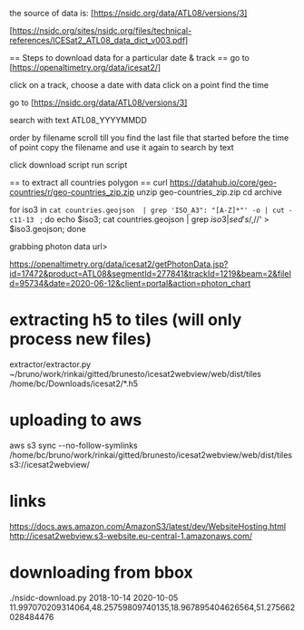 

the source of data is:
[https://nsidc.org/data/ATL08/versions/3]

[https://nsidc.org/sites/nsidc.org/files/technical-references/ICESat2_ATL08_data_dict_v003.pdf]




== Steps to download data for a particular date & track ==
go to
[https://openaltimetry.org/data/icesat2/]

click on a track, choose a date with data
click on a point find the time

go to [https://nsidc.org/data/ATL08/versions/3]

search with text
ATL08_YYYYMMDD

order by filename
scroll till you find the last file that started before the time of point
copy the filename and use it again to search by text 

click download script
run script

== to extract all countries polygon ==
curl https://datahub.io/core/geo-countries/r/geo-countries_zip.zip
unzip geo-countries_zip.zip
cd archive

for iso3 in `cat countries.geojson  | grep 'ISO_A3": "[A-Z]*"' -o | cut -c11-13 ` ; do echo $iso3; cat countries.geojson  | grep $iso3 | sed 's/,$//' > $iso3.geojson; done


grabbing photon data url>

https://openaltimetry.org/data/icesat2/getPhotonData.jsp?id=17472&product=ATL08&segmentId=277841&trackId=1219&beam=2&fileId=95734&date=2020-06-12&client=portal&action=photon_chart

 

# extracting h5 to tiles (will only process new files)
extractor/extractor.py ~/bruno/work/rinkai/gitted/brunesto/icesat2webview/web/dist/tiles  /home/bc/Downloads/icesat2/*.h5


# uploading to aws
aws s3 sync --no-follow-symlinks /home/bc/bruno/work/rinkai/gitted/brunesto/icesat2webview/web/dist/tiles s3://icesat2webview/


# links
https://docs.aws.amazon.com/AmazonS3/latest/dev/WebsiteHosting.html
http://icesat2webview.s3-website.eu-central-1.amazonaws.com/


# downloading from bbox
./nsidc-download.py 2018-10-14 2020-10-05 11.997070209314064,48.25759809740135,18.967895404626564,51.275662028484476

